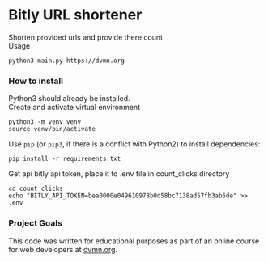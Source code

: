 # Bitly URL shortener
Shorten provided urls and provide there count  
Usage
```
python3 main.py https://dvmn.org
```

### How to install
Python3 should already be installed.   
Create and activate virtual environment
```commandline
python3 -m venv venv
source venv/bin/activate
```
Use `pip` (or `pip3`, if there is a conflict with Python2) to install dependencies:
```
pip install -r requirements.txt
```
Get api bitly api token, place it to .env file in count_clicks directory
```commandline
cd count_clicks
echo "BITLY_API_TOKEN=bea0000e049610978b0d58bc7138ad57fb3ab5de" >> .env
```
### Project Goals

This code was written for educational purposes as part of an online course for web developers at [dvmn.org](https://dvmn.org/).